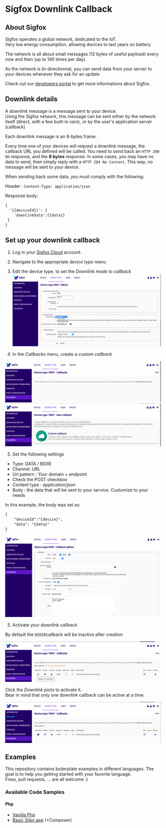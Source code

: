 # Sigfox Downlink Callback


## About Sigfox

Sigfox operates a global network, dedicated to the IoT.  
Very low energy consumption, allowing devices to last years on battery.

The network is all about small messages (12 bytes of useful payload) every now and then (up to 140 times per day).

As the network is bi-directionnal, you can send data from your server to your devices whenever they ask for an update

Check out our [developers portal](http://makers.sigfox.com) to get more informations about Sigfox.

## Downlink details

A _downlink_ message is a message sent _to_ your device.  
Using the Sigfox network, this message can be sent either by the network itself (direct, with a few built-in vars), or by the user's application server (callback)

Each downlink message is an 8-bytes frame.

Every time one of your devices will request a downlink message, the callback URL you defined will be called.
You need to send back an `HTTP 200 OK` response, and the **8 bytes** response.
In some cases, you may have no data to send, then simply reply with a `HTTP 204 No Content`. This way, no message will be sent to your device.

When sending back some data, you must comply with the following:

 Header : `Content-Type: application/json`

 Response body:

	{
	  '{{deviceId}}': {
    	'downlinkData':{{data}}
 	 }
	}
	
## Set up your downlink callback

1. Log in your [Sigfox Cloud](http://backend.sigfox.com) account.
2. Navigate to the appropriate _device type_ menu
3. Edit the device type, to set the _Downlink mode_ to _callback_
![Device Type Edition](./doc/device-type-edition.png)

4. In the _Callbacks_ menu, create a _custom callback_

![Callbacks list](./doc/callbacks-empty.png)
![Custom Callbacks](./doc/callback-type.png)

5. Set the following settings 
  * Type: DATA / BIDIR
  * Channel: URL
  * Url pattern : Your domain + endpoint
  * Check the POST checkbox
  * Content type : _application/json_
  * Body : the data that will be sent to your service. Customize to your needs
 
In this example, the body was set as: 

	
	{
		"deviceId":"{device}",
		"data": "{data}"
	}

![Callback creation](./doc/callback-creation.png)

5. Activate your downlink callback

By default the `BIDIR`callback will be inactive after creation

![Downlink Inactive](./doc/callbacks-list-downlink-inactive.png)

Click the _Downlink_ picto to activate it.  
Bear in mind that only one downlink callback can be active at a time.

![Downlink Active](./doc/callbacks-list-downlink-active.png)

## Examples

This repository contains boilerplate examples in different languages. The goal is to help you getting started with your favorite language.  
Fixes, pull requests, ... are all welcome :)

### Available Code Samples
#### Php
* [Vanilla Php](./php/vanilla/)
* [Basic Silex app](./php/silex) (+Composer)
